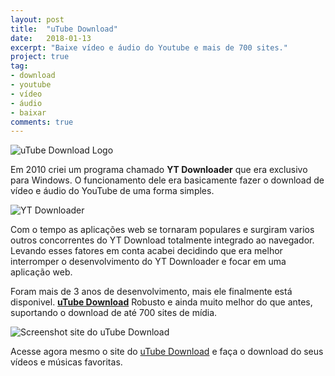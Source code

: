 ```yaml
---
layout: post
title:  "uTube Download"
date:   2018-01-13
excerpt: "Baixe vídeo e áudio do Youtube e mais de 700 sites."
project: true
tag:
- download 
- youtube
- vídeo
- áudio
- baixar
comments: true
---
```


![uTube Download Logo](https://utubedownload.me/img/logoutube.png)

Em 2010 criei um programa chamado **YT Downloader** que era exclusivo para Windows. O funcionamento dele era basicamente fazer o download de vídeo e áudio do YouTube de uma forma simples.

![YT Downloader](https://github.com/ialexsilva/ialexsilva.github.io/raw/master/assets/img/ytdownloader.png)

Com o tempo as aplicações web se tornaram populares e surgiram varios outros concorrentes do YT Download totalmente integrado ao navegador. Levando esses fatores em conta acabei decidindo que era melhor interromper o desenvolvimento do YT Downloader e focar em uma aplicação web.

Foram mais de 3 anos de desenvolvimento, mais ele finalmente está disponivel. **[uTube Download](https://utubedownload.me)** Robusto e ainda muito melhor do que antes, suportando o download de até 700 sites de mídia.

![Screenshot site do uTube Download](https://github.com/ialexsilva/ialexsilva.github.io/raw/master/assets/img/screenshot_utube_site.png)

Acesse agora mesmo o site do [uTube Download](https://utubedownload.me) e faça o download do seus vídeos e músicas favoritas.


